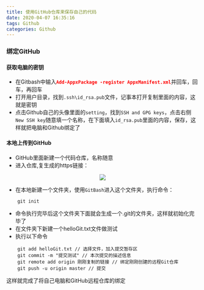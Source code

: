 ```yaml
---
title: 使用GitHub仓库来保存自己的代码
date: 2020-04-07 16:35:16
tags: Github
categories: Github
---
```

### 绑定GitHub
#### 获取电脑的密钥
+ 在Gitbash中输入<span style='color: red;font-weight: bold;'>`Add-AppxPackage -register AppxManifest.xml`</span>并回车，回车，再回车
+ 打开用户目录，找到`.ssh\id_rsa.pub`文件，记事本打开复制里面的内容，这就是密钥
+ 点击Github自己的头像里面的`setting`，找到`SSH and GPG keys`，点击右侧`New SSH key`随意填一个名称，在下面填入`id_rsa.pub`里面的内容，保存，这样就把电脑和Github绑定了
<!--more-->
#### 本地上传到GitHub
+ GitHub里面新建一个代码仓库，名称随意
+ 进入仓库,复生成的https链接：

<div align='center'>
	<img src='https://cdn.jsdelivr.net/gh/uncledwyane/imageBed/img/git.png'>
</div>


+ 在本地新建一个文件夹，使用`GitBash`进入这个文件夹，执行命令：
```
    git init
```
+ 命令执行完毕后这个文件夹下面就会生成一个.git的文件夹，这样就初始化完毕了
+ 在文件夹下新建一个helloGit.txt文件做测试
+ 执行以下命令
```
    git add helloGit.txt // 选择文件，加入提交暂存区
    git commit -m "提交测试" // 本次提交的描述信息
    git remote add origin 刚刚复制的链接 // 绑定刚刚创建的远程Git仓库
    git push -u origin master // 提交
```
这样就完成了将自己电脑和GitHub远程仓库的绑定


